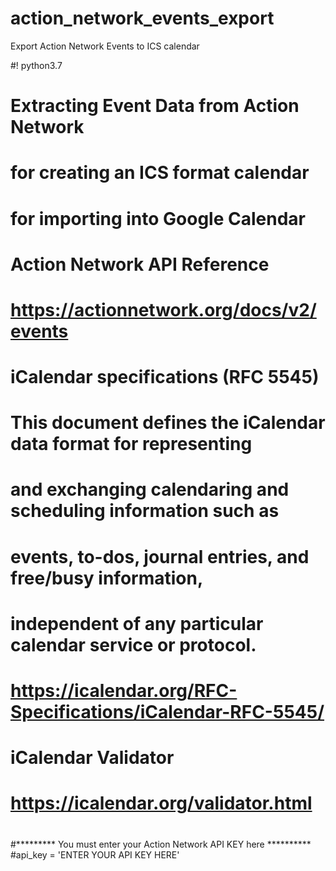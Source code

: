 # action_network_events_export
Export Action Network Events to ICS calendar

#! python3.7
#
# Extracting Event Data from Action Network
# for creating an ICS format calendar
# for importing into Google Calendar
#
# Action Network API Reference
# https://actionnetwork.org/docs/v2/events
#
# iCalendar specifications (RFC 5545)
#
# This document defines the iCalendar data format for representing
# and exchanging calendaring and scheduling information such as
# events, to-dos, journal entries, and free/busy information,
# independent of any particular calendar service or protocol.
# https://icalendar.org/RFC-Specifications/iCalendar-RFC-5545/
#
# iCalendar Validator
# https://icalendar.org/validator.html
#
#********* You must enter your Action Network API KEY here **********
#api_key = 'ENTER YOUR API KEY HERE'

